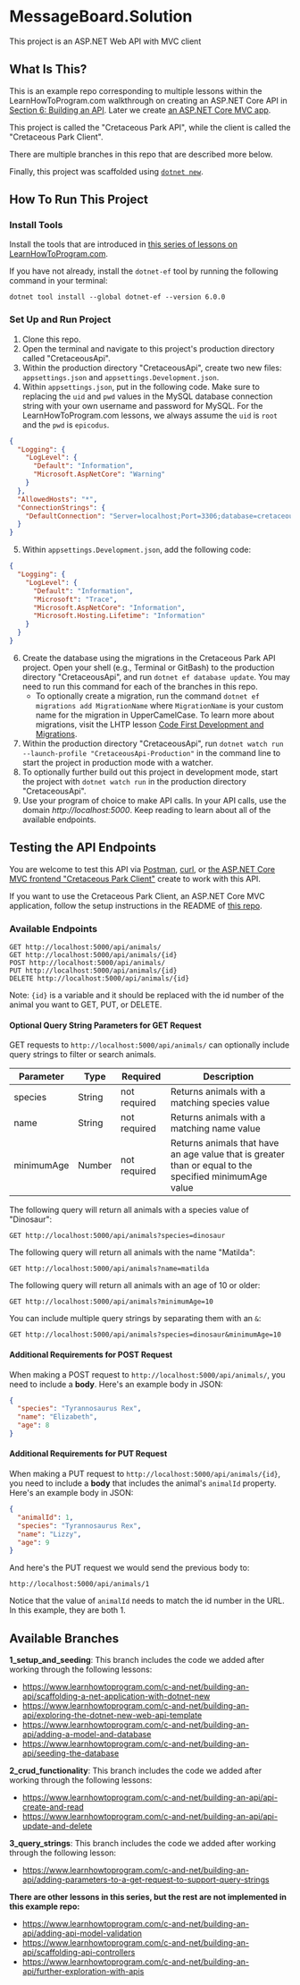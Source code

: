 # MessageBoard.Solution
This project is an ASP.NET Web API with MVC client

## What Is This?

This is an example repo corresponding to multiple lessons within the LearnHowToProgram.com walkthrough on creating an ASP.NET Core API in [Section 6: Building an API](https://www.learnhowtoprogram.com/c-and-net/building-an-api). Later we create [an ASP.NET Core MVC app](https://github.com/epicodus-lessons/section-6-cretaceous-park-client-csharp-net6).

This project is called the "Cretaceous Park API", while the client is called the "Cretaceous Park Client".

There are multiple branches in this repo that are described more below.

Finally, this project was scaffolded using [`dotnet new`](https://learn.microsoft.com/en-us/dotnet/core/tools/dotnet-new).

## How To Run This Project

### Install Tools

Install the tools that are introduced in [this series of lessons on LearnHowToProgram.com](https://www.learnhowtoprogram.com/c-and-net/getting-started-with-c).

If you have not already, install the `dotnet-ef` tool by running the following command in your terminal:

```
dotnet tool install --global dotnet-ef --version 6.0.0
```

### Set Up and Run Project

1. Clone this repo.
2. Open the terminal and navigate to this project's production directory called "CretaceousApi".
3. Within the production directory "CretaceousApi", create two new files: `appsettings.json` and `appsettings.Development.json`.
4. Within `appsettings.json`, put in the following code. Make sure to replacing the `uid` and `pwd` values in the MySQL database connection string with your own username and password for MySQL. For the LearnHowToProgram.com lessons, we always assume the `uid` is `root` and the `pwd` is `epicodus`.

```json
{
  "Logging": {
    "LogLevel": {
      "Default": "Information",
      "Microsoft.AspNetCore": "Warning"
    }
  },
  "AllowedHosts": "*",
  "ConnectionStrings": {
    "DefaultConnection": "Server=localhost;Port=3306;database=cretaceous_api;uid=root;pwd=epicodus;"
  }
}
```

5. Within `appsettings.Development.json`, add the following code:

```json
{
  "Logging": {
    "LogLevel": {
      "Default": "Information",
      "Microsoft": "Trace",
      "Microsoft.AspNetCore": "Information",
      "Microsoft.Hosting.Lifetime": "Information"
    }
  }
}
```

6. Create the database using the migrations in the Cretaceous Park API project. Open your shell (e.g., Terminal or GitBash) to the production directory "CretaceousApi", and run `dotnet ef database update`. You may need to run this command for each of the branches in this repo. 
    - To optionally create a migration, run the command `dotnet ef migrations add MigrationName` where `MigrationName` is your custom name for the migration in UpperCamelCase. To learn more about migrations, visit the LHTP lesson [Code First Development and Migrations](https://www.learnhowtoprogram.com/c-and-net-part-time/many-to-many-relationships/code-first-development-and-migrations).
7. Within the production directory "CretaceousApi", run `dotnet watch run --launch-profile "CretaceousApi-Production"` in the command line to start the project in production mode with a watcher. 
8. To optionally further build out this project in development mode, start the project with `dotnet watch run` in the production directory "CretaceousApi".
9. Use your program of choice to make API calls. In your API calls, use the domain _http://localhost:5000_. Keep reading to learn about all of the available endpoints.

## Testing the API Endpoints

You are welcome to test this API via [Postman](https://www.postman.com/), [curl](https://curl.se/), or [the ASP.NET Core MVC frontend "Cretaceous Park Client"](https://github.com/epicodus-lessons/section-6-cretaceous-park-api-csharp-net6) create to work with this API. 

If you want to use the Cretaceous Park Client, an ASP.NET Core MVC application, follow the setup instructions in the README of [this repo](https://github.com/epicodus-lessons/section-6-cretaceous-park-api-csharp-net6). 

### Available Endpoints

```
GET http://localhost:5000/api/animals/
GET http://localhost:5000/api/animals/{id}
POST http://localhost:5000/api/animals/
PUT http://localhost:5000/api/animals/{id}
DELETE http://localhost:5000/api/animals/{id}
```

Note: `{id}` is a variable and it should be replaced with the id number of the animal you want to GET, PUT, or DELETE.

#### Optional Query String Parameters for GET Request

GET requests to `http://localhost:5000/api/animals/` can optionally include query strings to filter or search animals.

| Parameter   | Type        |  Required    | Description |
| ----------- | ----------- | -----------  | ----------- |
| species     | String      | not required | Returns animals with a matching species value |
| name        | String      | not required | Returns animals with a matching name value |
| minimumAge  | Number      | not required | Returns animals that have an age value that is greater than or equal to the specified minimumAge value |

The following query will return all animals with a species value of "Dinosaur":

```
GET http://localhost:5000/api/animals?species=dinosaur
```

The following query will return all animals with the name "Matilda":

```
GET http://localhost:5000/api/animals?name=matilda
```

The following query will return all animals with an age of 10 or older:

```
GET http://localhost:5000/api/animals?minimumAge=10
```

You can include multiple query strings by separating them with an `&`:

```
GET http://localhost:5000/api/animals?species=dinosaur&minimumAge=10
```

#### Additional Requirements for POST Request

When making a POST request to `http://localhost:5000/api/animals/`, you need to include a **body**. Here's an example body in JSON:

```json
{
  "species": "Tyrannosaurus Rex",
  "name": "Elizabeth",
  "age": 8
}
```

#### Additional Requirements for PUT Request

When making a PUT request to `http://localhost:5000/api/animals/{id}`, you need to include a **body** that includes the animal's `animalId` property. Here's an example body in JSON:

```json
{
  "animalId": 1,
  "species": "Tyrannosaurus Rex",
  "name": "Lizzy",
  "age": 9
}
```

And here's the PUT request we would send the previous body to:

```
http://localhost:5000/api/animals/1
```

Notice that the value of `animalId` needs to match the id number in the URL. In this example, they are both 1.

## Available Branches

**1_setup_and_seeding**: This branch includes the code we added after working through the following lessons:

- https://www.learnhowtoprogram.com/c-and-net/building-an-api/scaffolding-a-net-application-with-dotnet-new
- https://www.learnhowtoprogram.com/c-and-net/building-an-api/exploring-the-dotnet-new-web-api-template
- https://www.learnhowtoprogram.com/c-and-net/building-an-api/adding-a-model-and-database
- https://www.learnhowtoprogram.com/c-and-net/building-an-api/seeding-the-database

**2_crud_functionality**: This branch includes the code we added after working through the following lessons:

- https://www.learnhowtoprogram.com/c-and-net/building-an-api/api-create-and-read
- https://www.learnhowtoprogram.com/c-and-net/building-an-api/api-update-and-delete

**3_query_strings**: This branch includes the code we added after working through the following lesson:

- https://www.learnhowtoprogram.com/c-and-net/building-an-api/adding-parameters-to-a-get-request-to-support-query-strings

**There are other lessons in this series, but the rest are not implemented in this example repo:**

- https://www.learnhowtoprogram.com/c-and-net/building-an-api/adding-api-model-validation
- https://www.learnhowtoprogram.com/c-and-net/building-an-api/scaffolding-api-controllers
- https://www.learnhowtoprogram.com/c-and-net/building-an-api/further-exploration-with-apis

